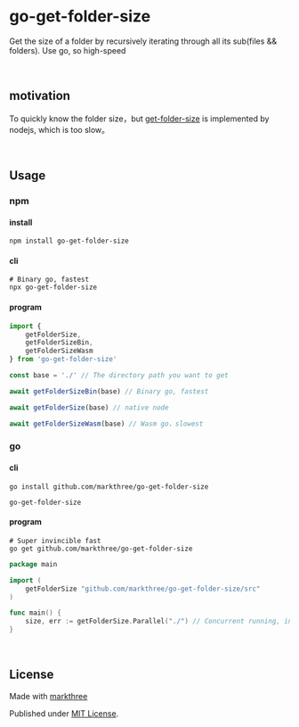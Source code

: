 # go-get-folder-size

Get the size of a folder by recursively iterating through all its sub(files && folders). Use go, so high-speed

<br />

## motivation

To quickly know the folder size，but [get-folder-size](https://github.com/alessioalex/get-folder-size) is implemented by nodejs, which is too slow。

<br />

## Usage

### npm

#### install

```shell
npm install go-get-folder-size
```

#### cli

```shell
# Binary go, fastest
npx go-get-folder-size
```

#### program

```ts
import {
	getFolderSize,
	getFolderSizeBin,
	getFolderSizeWasm
} from 'go-get-folder-size'

const base = './' // The directory path you want to get

await getFolderSizeBin(base) // Binary go, fastest

await getFolderSize(base) // native node

await getFolderSizeWasm(base) // Wasm go，slowest
```

### go

#### cli

```shell
go install github.com/markthree/go-get-folder-size
```

```shell
go-get-folder-size
```

#### program

```shell
# Super invincible fast
go get github.com/markthree/go-get-folder-size
```

```go
package main

import (
	getFolderSize "github.com/markthree/go-get-folder-size/src"
)

func main() {
	size, err := getFolderSize.Parallel("./") // Concurrent running, invincible fast
}
```

<br />

## License

Made with [markthree](https://github.com/markthree)

Published under [MIT License](./LICENSE).
